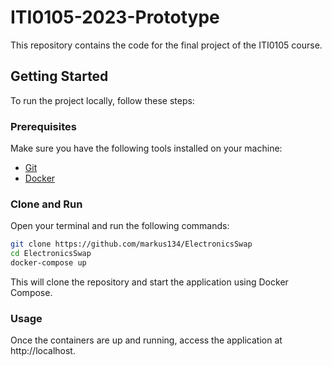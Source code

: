 # ITI0105-2023-Prototype

This repository contains the code for the final project of the ITI0105 course.

## Getting Started

To run the project locally, follow these steps:

### Prerequisites

Make sure you have the following tools installed on your machine:

-   [Git](https://git-scm.com/)
-   [Docker](https://www.docker.com/)

### Clone and Run

Open your terminal and run the following commands:

```bash
git clone https://github.com/markus134/ElectronicsSwap
cd ElectronicsSwap
docker-compose up
```

This will clone the repository and start the application using Docker Compose.

### Usage

Once the containers are up and running, access the application at http://localhost.
